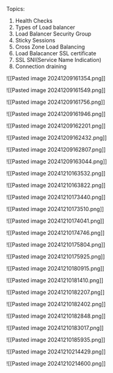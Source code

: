 Topics:
1. Health Checks
2. Types of Load balancer
3. Load Balancer Security Group
4. Sticky Sessions
5. Cross Zone Load Balancing
6. Load Balacancer SSL certificate
7. SSL SNI(Service Name Indication)
8. Connection draining


![[Pasted image 20241209161354.png]]

  ![[Pasted image 20241209161549.png]]


![[Pasted image 20241209161756.png]]

 ![[Pasted image 20241209161946.png]]


![[Pasted image 20241209162201.png]]

 ![[Pasted image 20241209162432.png]]

![[Pasted image 20241209162807.png]]

![[Pasted image 20241209163044.png]]





![[Pasted image 20241210163532.png]]


![[Pasted image 20241210163822.png]]



![[Pasted image 20241210173440.png]]


![[Pasted image 20241210173510.png]]


![[Pasted image 20241210174041.png]]



![[Pasted image 20241210174746.png]]



![[Pasted image 20241210175804.png]]


![[Pasted image 20241210175925.png]]




![[Pasted image 20241210180915.png]]


![[Pasted image 20241210181410.png]]



![[Pasted image 20241210182207.png]]



![[Pasted image 20241210182402.png]]


![[Pasted image 20241210182848.png]]


![[Pasted image 20241210183017.png]]



![[Pasted image 20241210185935.png]]

![[Pasted image 20241210214429.png]]


![[Pasted image 20241210214600.png]]

